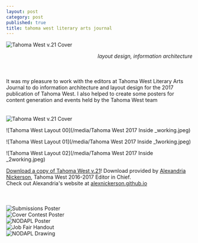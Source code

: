 ```yaml
---
layout: post
category: post
published: true
title: tahoma west literary arts journal
---
```

![Tahoma West v.21 Cover](/media/tw-cover.jpeg)
<!--more-->
<span class='date' style='float:right;'>*layout design, information architecture*</span>  \
  \
  \
  \
It was my pleasure to work with the editors at Tahoma West Literary Arts Journal to do information architecture and layout design for the 2017 publication of Tahoma West. I also helped to create some posters for content generation and events held by the Tahoma West team 
  \
  \
  \
![Tahoma West v.21 Cover](/media/tw-cover.jpeg)
  
![Tahoma West Layout 00](/media/Tahoma West 2017 Inside _working.jpeg) 
   
![Tahoma West Layout 01](/media/Tahoma West 2017 Inside _1working.jpeg)
  
![Tahoma West Layout 02](/media/Tahoma West 2017 Inside _2working.jpeg)
  
[Download a copy of Tahoma West v.21][1]! Download provided by [Alexandria Nickerson](http://alexnickerson.github.io), Tahoma West 2016-2017 Editor in Chief. 
  \
Check out Alexandria's website at [alexnickerson.github.io](http://alexnickerson.github.io)  
  \
  \
  \
![Submissions Poster](/media/submission-poster.jpeg)
  \
![Cover Contest Poster](/media/contest-poster.jpeg)
  \
![NODAPL Poster](/media/nodapl-poster.jpeg)
  \
![Job Fair Handout](/media/tw-job-fair.jpeg)
  \
![NODAPL Drawing](/media/NODAPL-drawing.jpeg)

<!-- Download link for Tahoma West from Alex Nickerson's Website -->
[1]:https://alexnickerson.github.io/download/Tahoma_West-2017v21.pdf
